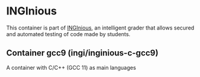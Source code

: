 INGInious
=========

This container is part of [INGInious](https://github.com/UCL-INGI/INGInious), an intelligent grader that allows secured and automated testing of code made by students.

Container gcc9 (ingi/inginious-c-gcc9)
---------------------------------------------------------

A container with C/C++ (GCC 11) as main languages
